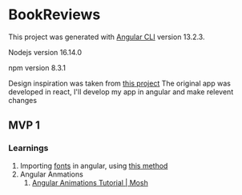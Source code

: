 # BookReviews

This project was generated with [Angular CLI](https://github.com/angular/angular-cli) version 13.2.3.

Nodejs version 16.14.0

npm version 8.3.1

Design inspiration was taken from [this project](https://github.com/sureshmurali/sureshmurali.github.io)
The original app was developed in react, I'll develop my app in angular and make relevent changes

## MVP 1
### Learnings
1. Importing [fonts](https://www.dafont.com/) in angular, using [this method](https://stackoverflow.com/questions/49878988/how-to-import-a-new-font-into-a-project-angular-5)
2. Angular Anmations
    1. [Angular Animations Tutorial | Mosh](https://www.youtube.com/watch?v=ra5qNKNc95U)
